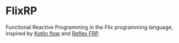 # FlixRP
Functional Reactive Programming in the Flix programming language, inspired by [Kotlin flow](https://kotlinlang.org/docs/flow.html) and [Reflex FRP](https://reflex-frp.org/).
